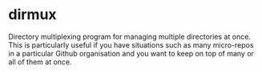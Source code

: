 # dirmux

Directory multiplexing program for managing multiple directories at once. This is particularly
useful if you have situations such as many micro-repos in a particular Github organisation and you
want to keep on top of many or all of them at once.
